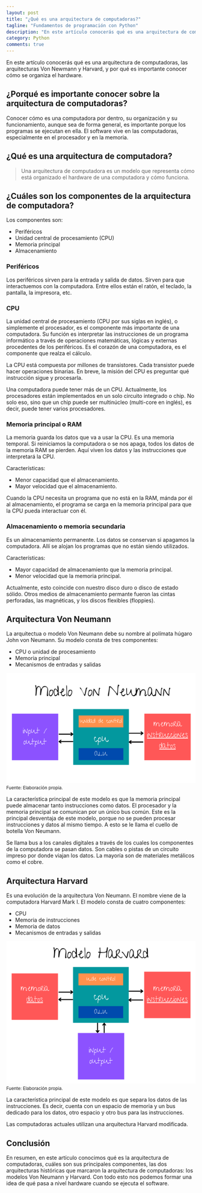 ```yaml
---
layout: post
title: "¿Qué es una arquitectura de computadoras?"
tagline: "Fundamentos de programación con Python"
description: "En este artículo conocerás qué es una arquitectura de computadoras, las arquitecturas Von Newmann y Harvard, y por qué es importante conocer cómo se organiza el hardware."
category: Python
comments: true
---
```


En este artículo conocerás qué es una arquitectura de computadoras, las arquitecturas Von Newmann y Harvard, y por qué es importante conocer cómo se organiza el hardware. 

## ¿Porqué es importante conocer sobre la arquitectura de computadoras?
Conocer cómo es una computadora por dentro, su organización y su funcionamiento, aunque sea de forma general, es importante porque los programas se ejecutan en ella. El software vive en las computadoras, especialmente en el procesador y en la memoria.  

## ¿Qué es una arquitectura de computadora?  
> Una arquitectura de computadora es un modelo que representa cómo está organizado el hardware de una computadora y cómo funciona.  

## ¿Cuáles son los componentes de la arquitectura de computadora?
Los componentes son:  
- Periféricos
- Unidad central de procesamiento (CPU)
- Memoria principal
- Almacenamiento

### Periféricos  
Los periféricos sirven para la entrada y salida de datos. Sirven para que interactuemos con la computadora. Entre ellos están el ratón, el teclado, la pantalla, la impresora, etc.  

<p style="text-align: center;">
<i class="fas fa-desktop" style='font-size:80px;color: #1e6bb8;'></i>
<i class="fas fa-mouse" style='font-size:80px;color: #1e6bb8;'></i> 
</p>

### CPU  
La unidad central de procesamiento (CPU por sus siglas en inglés), o simplemente el procesador, es el componente más importante de una computadora. Su función es interpretar las instrucciones de un programa informático a través de operaciones matemáticas, lógicas y externas procedentes de los periféricos. Es el corazón de una computadora, es el componente que realza el cálculo.  

<p style="text-align: center;">
<i class="fas fa-microchip" style='font-size:80px;color: #1e6bb8;'></i>
</p>  

La CPU está compuesta por millones de transistores. Cada transistor puede hacer operaciones binarias. En breve, la misión del CPU es preguntar qué instrucción sigue y procesarla.  

Una computadora puede tener más de un CPU. Actualmente, los procesadores están implementados en un solo circuito integrado o chip. No solo eso, sino que un chip puede ser multinúcleo (multi-core en inglés), es decir, puede tener varios procesadores.  

### Memoria principal o RAM  
La memoria guarda los datos que va a usar la CPU. Es una memoria temporal. Si reiniciamos la computadora o se nos apaga, todos los datos de la memoria RAM se pierden. Aquí viven los datos y las instrucciones que interpretará la CPU.  

<p style="text-align: center;">
<i class="fas fa-memory" style='font-size:80px;color: #1e6bb8;'></i>
</p>  

Características:
- Menor capacidad que el almacenamiento. 
- Mayor velocidad que el almacenamiento.   

Cuando la CPU necesita un programa que no está en la RAM, mánda por él al almacenamiento, el programa se carga en la memoria principal para que la CPU pueda interactuar con él.  

### Almacenamiento o memoria secundaria  
Es un almacenamiento permanente. Los datos se conservan si apagamos la computadora. Allí se alojan los programas que no están siendo utilizados.  

<p style="text-align: center;">
<i class="fas fa-hdd" style='font-size:80px;color: #1e6bb8;'></i>
</p> 

Características:
- Mayor capacidad de almacenamiento que la memoria principal.
- Menor velocidad que la memoria principal.  

Actualmente, esto coincide con nuestro disco duro o disco de estado sólido. Otros medios de almacenamiento permante fueron las cintas perforadas, las magnéticas, y los discos flexibles (floppies).  

## Arquitectura Von Neumann  
La arquitectua o modelo Von Neumann debe su nombre al polímata húgaro John von Neumann. Su modelo consta de tres componentes: 
- CPU o unidad de procesamiento
- Memoria principal
- Mecanismos de entradas y salidas  

![Arquitectura Von Neumann](/assets/images/modelo_von_neumann.png "Arquitectura Von Neumann")
<small>Fuente: Elaboración propia.</small>

La característica principal de este modelo es que la memoria principal puede almacenar tanto instrucciones como datos. El procesador y la memoria principal se comunican por un único bus común. Este es la principal desventaja de este modelo, porque no se pueden procesar instrucciones y datos al mismo tiempo. A esto se le llama el cuello de botella Von Neumann.  

Se llama bus a los canales digitales a través de los cuales los componentes de la computadora se pasan datos. Son cables o pistas de un circuito impreso por donde viajan los datos. La mayoría son de materiales metálicos como el cobre.  

## Arquitectura Harvard  
Es una evolución de la arquitectura Von Neumann. El nombre viene de la computadora Harvard Mark I. El modelo consta de cuatro componentes:  
- CPU
- Memoria de instrucciones
- Memoria de datos
- Mecanismos de entradas y salidas  

![Arquitectura Harvard](/assets/images/modelo_harvard.png "Arquitectura Harvard")
<small>Fuente: Elaboración propia.</small>

La característica principal de este modelo es que separa los datos de las instrucciones. Es decir, cuenta con un espacio de memoria y un bus dedicado para los datos, otro espacio y otro bus para las instrucciones.  

Las computadoras actuales utilizan una arquitectura Harvard modificada.  

## Conclusión  
En resumen, en este artículo conocimos qué es la arquitectura de computadoras, cuáles son sus principales componentes, las dos arquitecturas históricas que marcaron la arquitectura de computadoras: los modelos Von Neumann y Harvard. Con todo esto nos podemos formar una idea de qué pasa a nivel hardware cuando se ejecuta el software.   








